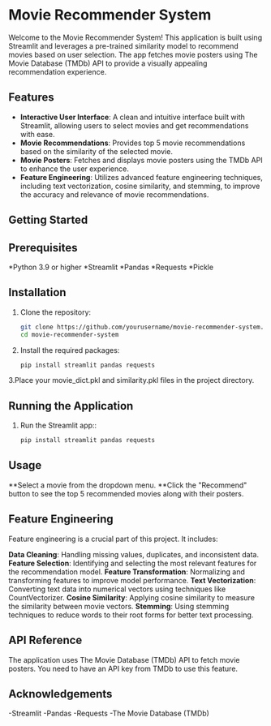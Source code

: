 # Movie Recommender System

Welcome to the Movie Recommender System! This application is built using Streamlit and leverages a pre-trained similarity model to recommend movies based on user selection. The app fetches movie posters using The Movie Database (TMDb) API to provide a visually appealing recommendation experience.

## Features

- **Interactive User Interface**: A clean and intuitive interface built with Streamlit, allowing users to select movies and get recommendations with ease.
- **Movie Recommendations**: Provides top 5 movie recommendations based on the similarity of the selected movie.
- **Movie Posters**: Fetches and displays movie posters using the TMDb API to enhance the user experience.
- **Feature Engineering**: Utilizes advanced feature engineering techniques, including text vectorization, cosine similarity, and stemming, to improve the accuracy and relevance of movie recommendations.

## Getting Started

## Prerequisites

 *Python 3.9 or higher
 *Streamlit
 *Pandas
 *Requests
 *Pickle

## Installation

1. Clone the repository:
   ```bash
   git clone https://github.com/yourusername/movie-recommender-system.git
   cd movie-recommender-system
2. Install the required packages:
   ```bash
   pip install streamlit pandas requests
3.Place your movie_dict.pkl and similarity.pkl files in the project directory.

## Running the Application
1. Run the Streamlit app::
   ```bash
   pip install streamlit pandas requests
   
## Usage

**Select a movie from the dropdown menu.
**Click the "Recommend" button to see the top 5 recommended movies along with their posters.

## Feature Engineering

Feature engineering is a crucial part of this project. It includes:

 **Data Cleaning**: Handling missing values, duplicates, and inconsistent data.
 **Feature Selection**: Identifying and selecting the most relevant features for the recommendation model.
 **Feature Transformation**: Normalizing and transforming features to improve model performance.
 **Text Vectorization**: Converting text data into numerical vectors using techniques like CountVectorizer.
 **Cosine Similarity**: Applying cosine similarity to measure the similarity between movie vectors.
 **Stemming**: Using stemming techniques to reduce words to their root forms for better text processing.

## API Reference

The application uses The Movie Database (TMDb) API to fetch movie posters.
You need to have an API key from TMDb to use this feature.

## Acknowledgements

-Streamlit
-Pandas
-Requests
-The Movie Database (TMDb)

